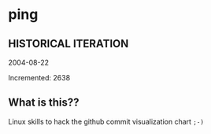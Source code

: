 # ping

## HISTORICAL ITERATION
2004-08-22

Incremented: 2638

## What is this?? 
Linux skills to hack the github commit visualization chart `;-)`
